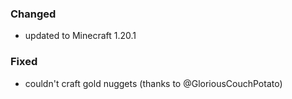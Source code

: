 ### Changed

- updated to Minecraft 1.20.1

### Fixed

- couldn't craft gold nuggets (thanks to @GloriousCouchPotato)
